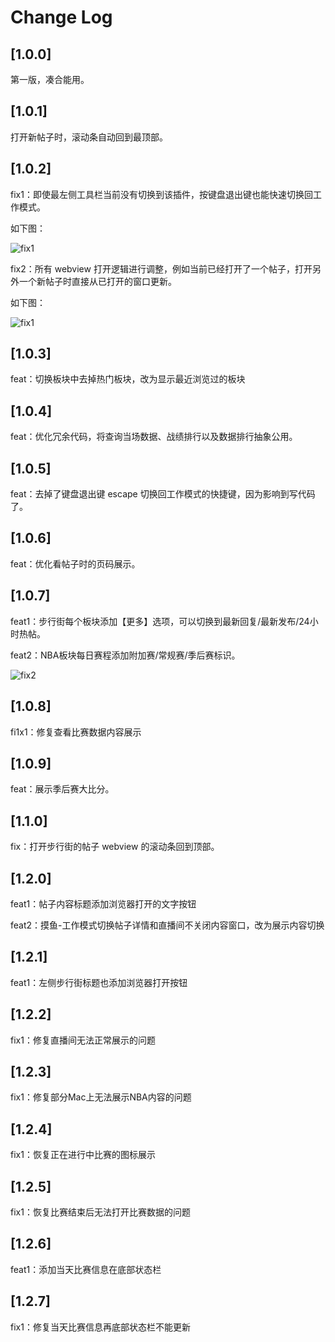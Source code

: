 # Change Log

## [1.0.0]

第一版，凑合能用。
## [1.0.1]

打开新帖子时，滚动条自动回到最顶部。
## [1.0.2]

fix1：即使最左侧工具栏当前没有切换到该插件，按键盘退出键也能快速切换回工作模式。

如下图：

![fix1](https://vscode-hupumoyu-assistant.surge.sh/changelog/1.0.2/fix1.gif)

fix2：所有 webview 打开逻辑进行调整，例如当前已经打开了一个帖子，打开另外一个新帖子时直接从已打开的窗口更新。

如下图：

![fix1](https://vscode-hupumoyu-assistant.surge.sh/changelog/1.0.2/fix2.gif)

## [1.0.3]
feat：切换板块中去掉热门板块，改为显示最近浏览过的板块
## [1.0.4]
feat：优化冗余代码，将查询当场数据、战绩排行以及数据排行抽象公用。

## [1.0.5]
feat：去掉了键盘退出键 escape 切换回工作模式的快捷键，因为影响到写代码了。

## [1.0.6]
feat：优化看帖子时的页码展示。

## [1.0.7]
feat1：步行街每个板块添加【更多】选项，可以切换到最新回复/最新发布/24小时热帖。

feat2：NBA板块每日赛程添加附加赛/常规赛/季后赛标识。

![fix2](https://vscode-hupumoyu-assistant.surge.sh/changelog/1.0.7/feat2.png)

## [1.0.8]

fi1x1：修复查看比赛数据内容展示
## [1.0.9]

feat：展示季后赛大比分。

## [1.1.0]

fix：打开步行街的帖子 webview 的滚动条回到顶部。
## [1.2.0]

feat1：帖子内容标题添加浏览器打开的文字按钮

feat2：摸鱼-工作模式切换帖子详情和直播间不关闭内容窗口，改为展示内容切换

## [1.2.1]

feat1：左侧步行街标题也添加浏览器打开按钮

## [1.2.2]

fix1：修复直播间无法正常展示的问题

## [1.2.3]

fix1：修复部分Mac上无法展示NBA内容的问题
## [1.2.4]

fix1：恢复正在进行中比赛的图标展示

## [1.2.5]

fix1：恢复比赛结束后无法打开比赛数据的问题
## [1.2.6]

feat1：添加当天比赛信息在底部状态栏
## [1.2.7]

fix1：修复当天比赛信息再底部状态栏不能更新
